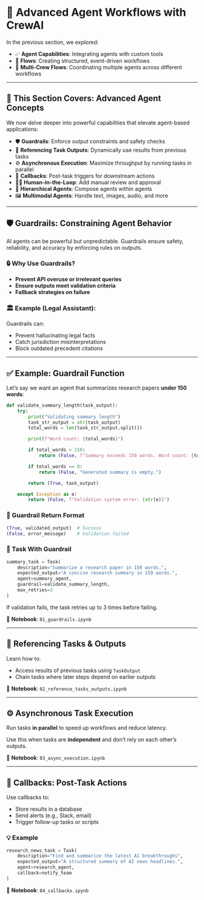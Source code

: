 # 🧠 Advanced Agent Workflows with CrewAI

In the previous section, we explored:

* ✅ **Agent Capabilities**: Integrating agents with custom tools
* 🔁 **Flows**: Creating structured, event-driven workflows
* 🤝 **Multi-Crew Flows**: Coordinating multiple agents across different workflows

---

## 🚀 This Section Covers: Advanced Agent Concepts

We now delve deeper into powerful capabilities that elevate agent-based applications:

* 🛡️ **Guardrails**: Enforce output constraints and safety checks
* 🔗 **Referencing Task Outputs**: Dynamically use results from previous tasks
* ⚙️ **Asynchronous Execution**: Maximize throughput by running tasks in parallel
* 🔄 **Callbacks**: Post-task triggers for downstream actions
* 👨‍⚖️ **Human-in-the-Loop**: Add manual review and approval
* 🧱 **Hierarchical Agents**: Compose agents within agents
* 🖼️ **Multimodal Agents**: Handle text, images, audio, and more

---

## 🛡️ Guardrails: Constraining Agent Behavior

AI agents can be powerful but unpredictable. Guardrails ensure safety, reliability, and accuracy by enforcing rules on outputs.

### 🔒 Why Use Guardrails?

* **Prevent API overuse or irrelevant queries**
* **Ensure outputs meet validation criteria**
* **Fallback strategies on failure**

### 🏛️ Example (Legal Assistant):

Guardrails can:

* Prevent hallucinating legal facts
* Catch jurisdiction misinterpretations
* Block outdated precedent citations

---

## ✅ Example: Guardrail Function

Let’s say we want an agent that summarizes research papers **under 150 words**:

```python
def validate_summary_length(task_output):
    try:
        print("Validating summary length")
        task_str_output = str(task_output)
        total_words = len(task_str_output.split())

        print(f"Word count: {total_words}")

        if total_words > 150:
            return (False, f"Summary exceeds 150 words. Word count: {total_words}")

        if total_words == 0:
            return (False, "Generated summary is empty.")

        return (True, task_output)

    except Exception as e:
        return (False, f"Validation system error: {str(e)}")
```

### 🧪 Guardrail Return Format

```python
(True, validated_output)  # Success
(False, error_message)    # Validation failed
```

### 🧠 Task With Guardrail

```python
summary_task = Task(
    description="Summarize a research paper in 150 words.",
    expected_output="A concise research summary in 150 words.",
    agent=summary_agent,
    guardrail=validate_summary_length,
    max_retries=3
)
```

If validation fails, the task retries up to 3 times before failing.

📓 **Notebook**: `01_guardrails.ipynb`

---

## 🔗 Referencing Tasks & Outputs

Learn how to:

* Access results of previous tasks using `TaskOutput`
* Chain tasks where later steps depend on earlier outputs

📓 **Notebook**: `02_reference_tasks_outputs.ipynb`

---

## ⚙️ Asynchronous Task Execution

Run tasks **in parallel** to speed up workflows and reduce latency.

Use this when tasks are **independent** and don’t rely on each other’s outputs.

📓 **Notebook**: `03_async_execution.ipynb`

---

## 🔄 Callbacks: Post-Task Actions

Use callbacks to:

* Store results in a database
* Send alerts (e.g., Slack, email)
* Trigger follow-up tasks or scripts

### 💡 Example

```python
research_news_task = Task(
    description="Find and summarize the latest AI breakthroughs",
    expected_output="A structured summary of AI news headlines.",
    agent=research_agent,
    callback=notify_team
)
```

📓 **Notebook**: `04_callbacks.ipynb`
